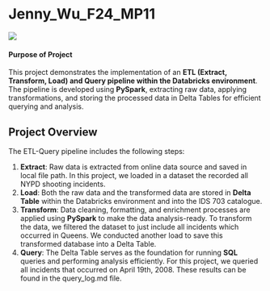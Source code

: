 # Jenny_Wu_F24_MP11

![](/Workspace/Shared/Jenny_Wu_F24_MP11/successful_pipeline)

#### Purpose of Project
This project demonstrates the implementation of an **ETL (Extract, Transform, Load) and Query pipeline within the Databricks environment**. The pipeline is developed using **PySpark**, extracting raw data, applying transformations, and storing the processed data in Delta Tables for efficient querying and analysis.

## Project Overview

The ETL-Query pipeline includes the following steps:
1. **Extract**: Raw data is extracted from online data source and saved in local file path. In this project, we loaded in a dataset the recorded all NYPD shooting incidents. 
2. **Load**: Both the raw data and the transformed data are stored in **Delta Table** within the Databricks environment and into the IDS 703 catalogue. 
3. **Transform**: Data cleaning, formatting, and enrichment processes are applied using **PySpark** to make the data analysis-ready. To transform the data, we filtered the dataset to just include all incidents which occurred in Queens. We conducted another load to save this transformed database into a Delta Table. 
4. **Query**: The Delta Table serves as the foundation for running **SQL** queries and performing analysis efficiently. For this project, we queried all incidents that occurred on April 19th, 2008. These results can be found in the query_log.md file. 



